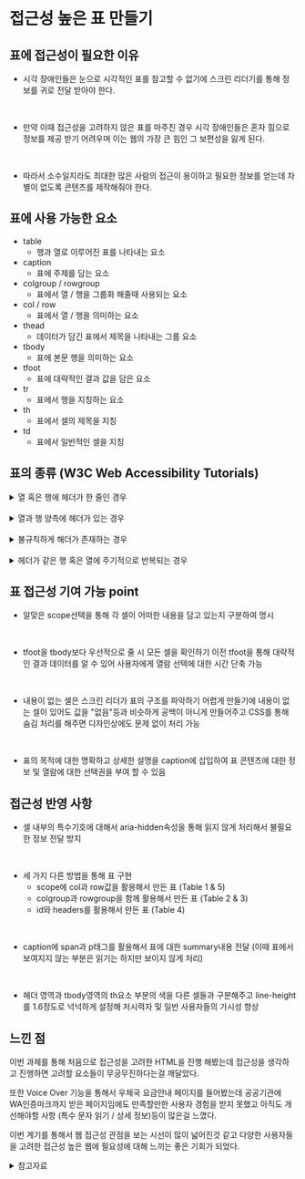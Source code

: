 # 접근성 높은 표 만들기


## 표에 접근성이 필요한 이유

- 시각 장애인들은 눈으로 시각적인 표를 참고할 수 없기에 스크린 리더기를 통해 정보를 귀로 전달 받아야 한다.
<br>

- 만약 이때 접근성을 고려하지 않은 표를 마주친 경우 시각 장애인들은 혼자 힘으로 정보를 제공 받기 어려우며 이는 웹의 가장 큰 힘인 그 보편성을 잃게 된다.
<br>

- 따라서 소수일지라도 최대한 많은 사람의 접근이 용이하고 필요한 정보를 얻는데 차별이 없도록 콘텐츠를 제작해줘야 한다.

## 표에 사용 가능한 요소

- table 
    - 행과 열로 이루어진 표를 나타내는 요소
- caption
    - 표에 주제를 담는 요소
- colgroup / rowgroup
    - 표에서 열 / 행을 그룹화 해줄때 사용되는 요소
- col / row
    - 표에서 열 / 행을 의미하는 요소
- thead
    - 데이터가 담긴 표에서 제목을 나타내는 그룹 요소
- tbody
    - 표에 본문 행을 의미하는 요소
- tfoot
    - 표에 대략적인 결과 값을 담은 요소
- tr
    - 표에서 행을 지칭하는 요소
- th
    - 표에서 셀의 제목을 지칭
- td
    - 표에서 일반적인 셀을 지칭

## 표의 종류 (W3C Web Accessibility Tutorials)

<details>
<summary>열 혹은 행에 헤더가 한 줄인 경우</summary>

```html
<body>
    <table>
        <caption>Teddy bear collectors:</caption>
        <tr>
            <th scope="col">Last Name</th>
            <th scope="col">First Name</th>
            <th scope="col">City</th>
        </tr>
        <tr>
            <td>Phoenix</td>
            <td>Imari</td>
            <td>Henry</td>
        </tr>
        <tr>
            <td>Zeki</td>
            <td>Rome</td>
            <td>Min</td>
        </tr>
        <tr>
            <td>Apirka</td>
            <td>Kelly</td>
            <td>Brynn</td>
        </tr>
    </table>
</body>
```
<table>
        <caption>Teddy bear collectors:</caption>
        <tr>
            <th scope="col">Last Name</th>
            <th scope="col">First Name</th>
            <th scope="col">City</th>
        </tr>
        <tr>
            <td>Phoenix</td>
            <td>Imari</td>
            <td>Henry</td>
        </tr>
        <tr>
            <td>Zeki</td>
            <td>Rome</td>
            <td>Min</td>
        </tr>
        <tr>
            <td>Apirka</td>
            <td>Kelly</td>
            <td>Brynn</td>
        </tr>
    </table>
</details>
<br>
<details>
<summary>열과 행 양측에 헤더가 있는 경우</summary>

```html
<body>
    <table>
        <caption>Delivery slots:</caption>
        <tr>
            <td></td>
            <th scope="col">Monday</th>
            <th scope="col">Tuesday</th>
            <th scope="col">Wednesday</th>
            <th scope="col">Thursday</th>
            <th scope="col">Friday</th>
        </tr>
        <tr>
            <th scope="row">09:00 - 11:00</th>
            <td>Closed</td>
            <td>Open</td>
            <td>Open</td>
            <td>Closed</td>
            <td>Closed</td>
        </tr>
        <tr>
            <th scope="row">11:00 - 13:00</th>
            <td>Open</td>
            <td>Open</td>
            <td>Closed</td>
            <td>Closed</td>
            <td>Closed</td>
        </tr>
    </table>
</body>
```
<table>
        <caption>Delivery slots:</caption>
        <tr>
            <td></td>
            <th scope="col">Monday</th>
            <th scope="col">Tuesday</th>
            <th scope="col">Wednesday</th>
            <th scope="col">Thursday</th>
            <th scope="col">Friday</th>
        </tr>
        <tr>
            <th scope="row">09:00 - 11:00</th>
            <td>Closed</td>
            <td>Open</td>
            <td>Open</td>
            <td>Closed</td>
            <td>Closed</td>
        </tr>
        <tr>
            <th scope="row">11:00 - 13:00</th>
            <td>Open</td>
            <td>Open</td>
            <td>Closed</td>
            <td>Closed</td>
            <td>Closed</td>
        </tr>
    </table>
</details>
<br>
<details>
<summary>불규칙하게 해더가 존재하는 경우</summary>

```html
<body>
    <table>
  <col>
  <colgroup span="2"></colgroup>
  <colgroup span="2"></colgroup>
  <tr>
    <td rowspan="2"></td>
    <th colspan="2" scope="colgroup">Mars</th>
    <th colspan="2" scope="colgroup">Venus</th>
  </tr>
  <tr>
    <th scope="col">Produced</th>
    <th scope="col">Sold</th>
    <th scope="col">Produced</th>
    <th scope="col">Sold</th>
  </tr>
  <tr>
    <th scope="row">Teddy Bears</th>
    <td>50,000</td>
    <td>30,000</td>
    <td>100,000</td>
    <td>80,000</td>
  </tr>
  <tr>
    <th scope="row">Board Games</th>
    <td>10,000</td>
    <td>5,000</td>
    <td>12,000</td>
    <td>9,000</td>
  </tr>
</table>
</body>
```
<table>
  <caption>
    Poster availability
  </caption>
  <col>
  <col>
  <colgroup span="3"></colgroup>
  <thead>
    <tr>
      <th scope="col">Poster name</th>
      <th scope="col">Color</th>
      <th colspan="3" scope="colgroup">Sizes available</th>
    </tr>
  </thead>
  <tbody>
    <tr>
      <th rowspan="3" scope="rowgroup">Zodiac</th>
      <th scope="row">Full color</th>
      <td>A2</td>
      <td>A3</td>
      <td>A4</td>
    </tr>
    <tr>
      <th scope="row">Black and white</th>
      <td>A1</td>
      <td>A2</td>
      <td>A3</td>
    </tr>
    <tr>
      <th scope="row">Sepia</th>
      <td>A3</td>
      <td>A4</td>
      <td>A5</td>
    </tr>
  </tbody>
  <tbody>
    <tr>
      <th rowspan="2" scope="rowgroup">Angels</th>
      <th scope="row">Black and white</th>
      <td>A1</td>
      <td>A3</td>
      <td>A4</td>
    </tr>
    <tr>
      <th scope="row">Sepia</th>
      <td>A2</td>
      <td>A3</td>
      <td>A5</td>
    </tr>
  </tbody>
</table>
</details>
<br>
<details>
<summary>헤더가 같은 행 혹은 열에 주기적으로 반복되는 경우</summary>

```html
<body>
    <table>
  <caption>
    Supplier contacts
  </caption>
  <tr>
    <th id="blank">&nbsp;</th>
    <th id="co1" headers="blank">Example 1 Ltd</th>
    <th id="co2" headers="blank">Example 2 Co</th>
  </tr>
  <tr>
    <th id="c1" headers="blank">Contact</th>
    <td headers="co1 c1">James Phillips</td>
    <td headers="co2 c1">Marie Beauchamp</td>
  </tr>
  <tr>
    <th id="p1"  headers="blank">Position</th>
    <td headers="co1 p1">Sales Director</td>
    <td headers="co2 p1">Sales Manager</td>
  </tr>
  <tr>
    <th id="e1"  headers="blank">Email</th>
    <td headers="co1 e1">jp@1ltd.example.com</td>
    <td headers="co2 e1">marie@2co.example.com</td>
  </tr>
  <tr>
    <th>&nbsp;</th>
    <th id="co3" headers="blank">Example 3 Ltd</th>
    <th id="co4" headers="blank">Example 4 Inc</th>
  </tr>
  <tr>
    <th id="c2"  headers="blank">Contact</th>
    <td headers="co3 c2">Suzette Jones</td>
    <td headers="co4 c2">Alex Howe</td>
  </tr>
  <tr>
    <th id="p2" headers="blank">Position</th>
    <td headers="co3 p2">Sales Officer</td>
    <td headers="co4 p2">Sales Director</td>
  </tr>
  <tr>
    <th id="e2" headers="blank">Email</th>
    <td headers="co3 e2">Suz@ltd3.example.com</td>
    <td headers="co4 e2">howe@4inc.example.com</td>
  </tr>
</table>
</body>
```
<table>
  <caption>
    Supplier contacts
  </caption>
  <tr>
    <th id="blank">&nbsp;</th>
    <th id="co1" headers="blank">Example 1 Ltd</th>
    <th id="co2" headers="blank">Example 2 Co</th>
  </tr>
  <tr>
    <th id="c1" headers="blank">Contact</th>
    <td headers="co1 c1">James Phillips</td>
    <td headers="co2 c1">Marie Beauchamp</td>
  </tr>
  <tr>
    <th id="p1"  headers="blank">Position</th>
    <td headers="co1 p1">Sales Director</td>
    <td headers="co2 p1">Sales Manager</td>
  </tr>
  <tr>
    <th id="e1"  headers="blank">Email</th>
    <td headers="co1 e1">jp@1ltd.example.com</td>
    <td headers="co2 e1">marie@2co.example.com</td>
  </tr>
  <tr>
    <th>&nbsp;</th>
    <th id="co3" headers="blank">Example 3 Ltd</th>
    <th id="co4" headers="blank">Example 4 Inc</th>
  </tr>
  <tr>
    <th id="c2"  headers="blank">Contact</th>
    <td headers="co3 c2">Suzette Jones</td>
    <td headers="co4 c2">Alex Howe</td>
  </tr>
  <tr>
    <th id="p2" headers="blank">Position</th>
    <td headers="co3 p2">Sales Officer</td>
    <td headers="co4 p2">Sales Director</td>
  </tr>
  <tr>
    <th id="e2" headers="blank">Email</th>
    <td headers="co3 e2">Suz@ltd3.example.com</td>
    <td headers="co4 e2">howe@4inc.example.com</td>
  </tr>
</table>
</details>

## 표 접근성 기여 가능 point

- 알맞은 scope선택을 통해 각 셀이 어떠한 내용을 담고 있는지 구분하여 명시
<br>

- tfoot을 tbody보다 우선적으로 줄 시 모든 셀을 확인하기 이전 tfoot을 통해 대략적인 결과 데이터를 알 수 있어 사용자에게 열람 선택에 대한 시간 단축 가능
<br>

- 내용이 없는 셀은 스크린 리더가 표의 구조를 파악하기 어렵게 만들기에 내용이 없는 셀이 있어도 값을 "없음"등과 비슷하게 공백이 아니게 만들어주고 CSS를 통해 숨김 처리를 해주면 디자인상에도 문제 없이 처리 가능
<br>

- 표의 목적에 대한 명확하고 상세한 설명을 caption에 삽입하여 표 콘텐츠에 대한 정보 및 열람에 대한 선택권을 부여 할 수 있음

## 접근성 반영 사항

- 셀 내부의 특수기호에 대해서 aria-hidden속성을 통해 읽지 않게 처리해서 불필요한 정보 전달 방지
<br>

- 세 가지 다른 방법을 통해 표 구현
    - scope에 col과 row값을 활용해서 만든 표 (Table 1 & 5)
    - colgroup과 rowgroup을 함께 활용해서 만든 표 (Table 2 & 3)
    - id와 headers를 활용해서 만든 표 (Table 4)
<br>

- caption에 span과 p태그를 활용해서 표에 대한 summary내용 전달 (이때 표에서 보여지지 않는 부분은 읽기는 하지만 보이지 않게 처리)
<br>

- 헤더 영역과 tbody영역의 th요소 부분의 색을 다른 셀들과 구분해주고 line-height를 1.6정도로 넉넉하게 설정해 저시력자 및 일반 사용자들의 가시성 향상

## 느낀 점

이번 과제를 통해 처음으로 접근성을 고려한 HTML을 진행 해봤는데 접근성을 생각하고 진행하면 고려할 요소들이 무궁무진하다는걸 깨달았다. 

또한 Voice Over 기능을 통해서 우체국 요금안내 페이지를 들어봤는데 공공기관에 WA인증마크까지 받은 페이지임에도 만족할만한 사용자 경험을 받지 못했고 아직도 개선해야할 사항 (특수 문자 읽기 / 상세 정보)등이 많은걸 느꼈다. 

이번 계기를 통해서 웹 접근성 관점을 보는 시선이 많이 넓어진것 같고 다양한 사용자들을 고려한 접근성 높은 웹에 필요성에 대해 느끼는 좋은 기회가 되었다.

<details>

<summary>참고자료</summary>
<a href="https://developer.mozilla.org/en-US/">MDN</a>
<br>
<a href="https://seulbinim.github.io/WSA/table.html#table-tr-th-td-%EC%9A%94%EC%86%8C">강사님 깃헙 정리글</a>
<br>
<a href="https://www.w3.org/WAI/tutorials/tables/">W3C 접근성 튜토리얼</a>
</details>